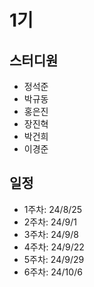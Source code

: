 # 1기

## 스터디원
- 정석준
- 박규동
- 홍은진
- 장진혁
- 박건희
- 이경준

## 일정
- 1주차: 24/8/25
- 2주차: 24/9/1
- 3주차: 24/9/8
- 4주차: 24/9/22
- 5주차: 24/9/29
- 6주차: 24/10/6
